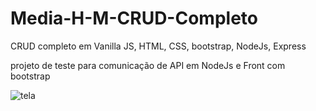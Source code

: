 # Media-H-M-CRUD-Completo
CRUD completo em Vanilla JS, HTML, CSS, bootstrap, NodeJs, Express

projeto de teste para comunicação de API em NodeJs e Front com bootstrap

![tela](https://github.com/MelvimJones/Media-H-M-CRUD-Completo/assets/102770843/920f4158-f5ac-41d0-86a5-fd5a4b5f688a)
